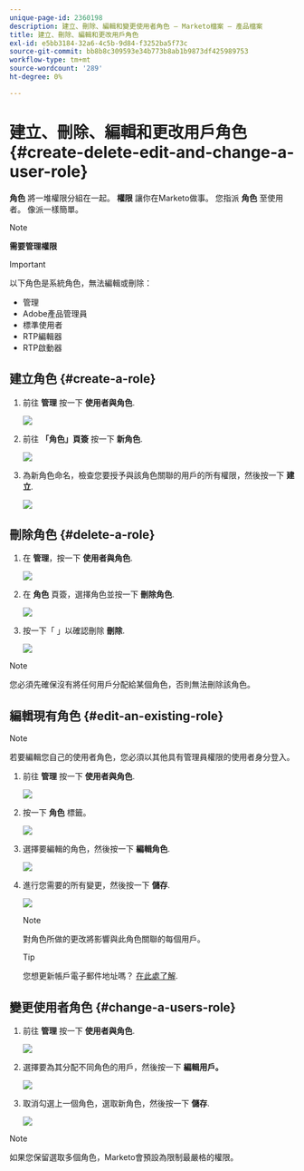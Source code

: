 ```yaml
---
unique-page-id: 2360198
description: 建立、刪除、編輯和變更使用者角色 — Marketo檔案 — 產品檔案
title: 建立、刪除、編輯和更改用戶角色
exl-id: e5bb3184-32a6-4c5b-9d84-f3252ba5f73c
source-git-commit: bb8b8c309593e34b773b8ab1b9873df425989753
workflow-type: tm+mt
source-wordcount: '289'
ht-degree: 0%

---
```


# 建立、刪除、編輯和更改用戶角色 {#create-delete-edit-and-change-a-user-role}

**角色** 將一堆權限分組在一起。 **權限** 讓你在Marketo做事。 您指派 **角色** 至使用者。 像派一樣簡單。

>[!NOTE]
>
>**需要管理權限**

>[!IMPORTANT]
>
>以下角色是系統角色，無法編輯或刪除：
>
>* 管理
>* Adobe產品管理員
>* 標準使用者
>* RTP編輯器
>* RTP啟動器


## 建立角色 {#create-a-role}

1. 前往 **管理** 按一下 **使用者與角色**.

   ![](assets/image2014-9-16-13-3a29-3a48.png)

1. 前往 **「角色」頁簽** 按一下 **新角色**.

   ![](assets/image2014-9-16-13-3a30-3a0.png)

1. 為新角色命名，檢查您要授予與該角色關聯的用戶的所有權限，然後按一下 **建立**.

   ![](assets/image2014-9-16-13-3a31-3a19.png)

## 刪除角色 {#delete-a-role}

1. 在 **管理**，按一下 **使用者與角色**.

   ![](assets/image2014-9-16-13-3a31-3a42.png)

1. 在 **角色** 頁簽，選擇角色並按一下 **刪除角色**.

   ![](assets/image2014-9-16-13-3a31-3a56.png)

1. 按一下「 」以確認刪除 **刪除**.

   ![](assets/image2014-9-16-13-3a32-3a25.png)

>[!NOTE]
>
>您必須先確保沒有將任何用戶分配給某個角色，否則無法刪除該角色。

## 編輯現有角色 {#edit-an-existing-role}

>[!NOTE]
>
>若要編輯您自己的使用者角色，您必須以其他具有管理員權限的使用者身分登入。

1. 前往 **管理** 按一下 **使用者與角色**.

   ![](assets/image2014-9-16-13-3a34-3a2.png)

1. 按一下 **角色** 標籤。

   ![](assets/image2014-9-16-13-3a34-3a22.png)

1. 選擇要編輯的角色，然後按一下 **編輯角色**.

   ![](assets/image2014-9-16-13-3a34-3a37.png)

1. 進行您需要的所有變更，然後按一下 **儲存**.

   ![](assets/image2014-9-16-13-3a35-3a16.png)

   >[!NOTE]
   >
   >對角色所做的更改將影響與此角色關聯的每個用戶。

   >[!TIP]
   >
   >您想更新帳戶電子郵件地址嗎？ [在此處了解](/help/marketo/product-docs/administration/settings/edit-account-settings.md).

## 變更使用者角色 {#change-a-users-role}

1. 前往 **管理** 按一下 **使用者與角色**.

   ![](assets/image2014-9-16-13-3a35-3a49.png)

1. 選擇要為其分配不同角色的用戶，然後按一下 **編輯用戶。**

   ![](assets/image2014-9-16-13-36-8.png)

1. 取消勾選上一個角色，選取新角色，然後按一下 **儲存**.

   ![](assets/image2014-9-16-13-3a36-3a35.png)

>[!NOTE]
>
>如果您保留選取多個角色，Marketo會預設為限制最嚴格的權限。
